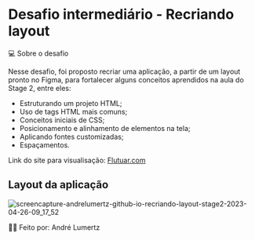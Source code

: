 
# Desafio intermediário - Recriando layout

💻 Sobre o desafio

Nesse desafio, foi proposto recriar uma aplicação, a partir de um layout pronto no Figma, para fortalecer alguns conceitos aprendidos na aula do Stage 2, entre eles:

- Estruturando um projeto HTML;
- Uso de tags HTML mais comuns;
- Conceitos iniciais de CSS;
- Posicionamento e alinhamento de elementos na tela;
- Aplicando fontes customizadas;
- Espaçamentos.


Link do site para visualisação: [Flutuar.com](https://andrelumertz.github.io/recriando-layout-stage2/ "link personalizado")

## Layout da aplicação
![screencapture-andrelumertz-github-io-recriando-layout-stage2-2023-04-26-09_17_52](https://user-images.githubusercontent.com/69599938/234574077-7099f058-4afe-46fc-8631-06600fc04c22.png)

🧑‍💻 Feito por: André Lumertz
